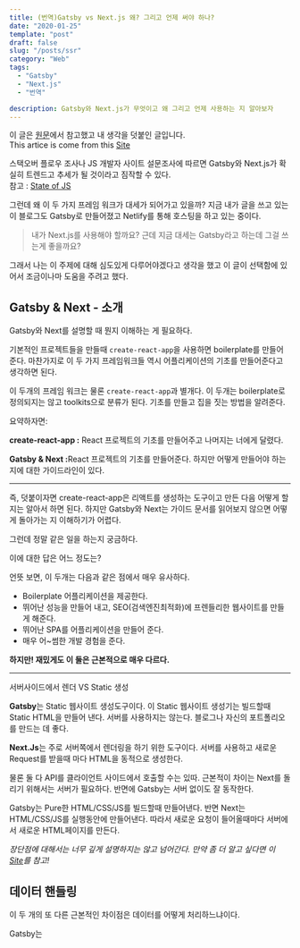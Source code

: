 ```yaml
---
title: (번역)Gatsby vs Next.js 왜? 그리고 언제 써야 하나?
date: "2020-01-25"
template: "post"
draft: false
slug: "/posts/ssr"
category: "Web"
tags:
  - "Gatsby"
  - "Next.js"
  - "번역"

description: Gatsby와 Next.js가 무엇이고 왜 그리고 언제 사용하는 지 알아보자
---
```

 이 글은 [원문](https://dev.to/jameesy/gatsby-vs-next-js-what-why-and-when-4al5)에서 참고했고 내 생각을 덧붙인 글입니다. <br>
 This artice is come from this [Site](https://dev.to/jameesygatsby-vs-next-js-what-why-and-when-4al5)


스택오버 플로우 조사나 JS 개발자 사이트 설문조사에 따르면 
 Gatsby와 Next.js가 확실히 트렌드고 추세가 될 것이라고 짐작할 수 있다. <br>
참고 : [State of JS]((https://dev.to/jameesy/gatsby-vs-next-js-what-why-and-when-4al5))


 그런데 왜 이 두 가지 프레임 워크가 대세가 되어가고 있을까?  지금 내가 글을 쓰고 있는 이 블로그도 Gatsby로 만들어졌고 Netlify를 통해 호스팅을 하고 있는 중이다.


 >내가 Next.js를 사용해야 할까요? 근데 지금 대세는 Gatsby라고 하는데 그걸 쓰는게 좋을까요?

 그래서 나는 이 주제에 대해 심도있게 다루어야겠다고 생각을 했고 이 글이 선택함에 있어서 조금이나마 도움을 주려고 했다.



## Gatsby & Next - 소개

Gatsby와 Next를 설명할 때 뭔지 이해하는 게 필요하다.

기본적인 프로젝트들을 만들때 `create-react-app`을 사용하면 boilerplate를 만들어준다. 마찬가지로 이 두 가지 프레임워크들 역시 어플리케이션의 기초를 만들어준다고 생각하면 된다.

이 두개의 프레임 워크는 물론 `create-react-app`과 별개다. 이 두개는 boilerplate로 정의되지는 않고 toolkits으로 분류가 된다. 기초를 만들고 집을 짓는 방법을 알려준다. 

요약하자면:

<strong>create-react-app :</strong>  React 프로젝트의 기초를 만들어주고 나머지는 너에게 달렸다.

<strong>Gatsby & Next :</strong>React 프로젝트의 기초를 만들어준다. 하지만 어떻게 만들어야 하는지에 대한 가이드라인이 있다.
<hr>

즉, 덧붙이자면 create-react-app은 리액트를 생성하는 도구이고 만든 다음 어떻게 할지는 알아서 하면 된다. 하지만 Gatsby와 Next는 가이드 문서를 읽어보지 않으면 어떻게 돌아가는 지 이해하기가 어렵다.

그런데 정말 같은 일을 하는지 궁금하다. 

이에 대한 답은 어느 정도는?

언뜻 보면, 이 두개는 다음과 같은 점에서 매우 유사하다.
- Boilerplate 어플리케이션을 제공한다.
- 뛰어난 성능을 만들어 내고, SEO(검색엔진최적화)에 프렌들리한 웹사이트를 만들게 해준다.
- 뛰어난 SPA를 어플리케이션을 만들어 준다.
- 매우 어~썸한 개발 경험을 준다.

**하지만! 재밌게도 이 둘은 근본적으로 매우 다르다.**

<hr>

서버사이드에서 렌더 VS Static 생성

**Gatsby**는 Static 웹사이트 생성도구이다. 이 Static 웹사이트 생성기는 빌드할때 Static HTML을 만들어 낸다. 서버를 사용하지는 않는다. 블로그나 자신의 포트폴리오를 만드는 데 좋다.

**Next.Js**는 주로 서버쪽에서 렌더링을 하기 위한 도구이다. 서버를 사용하고 새로운 Request를 받을때 마다 HTML을 동적으로 생성한다.

물론 둘 다 API를 클라이언트 사이드에서 호출할 수는 있따. 근본적이 차이는 Next를 돌리기 위해서는 서버가 필요하다. 반면에 Gatsby는 서버 없이도 잘 동작한다.

Gatsby는 Pure한 HTML/CSS/JS를 빌드할때 만들어낸다. 반면 Next는 HTML/CSS/JS를 실행동안에 만들어낸다.
따라서 새로운 요청이 들어올때마다 서버에서 새로운 HTML페이지를 만든다.

<em>장단점에 대해서는 너무 깊게 설명하지는 않고 넘어간다.  만약 좀 더 알고 싶다면 이 <a href="https://dev.to/stereobooster/server-side-rendering-or-ssr-what-is-it-for-and-when-to-use-it-2cpg">Site</a>를 참고!</em>

## 데이터 핸들링

이 두 개의 또 다른 근본적인 차이점은 데이터를 어떻게 처리하느냐이다.

Gatsby는 